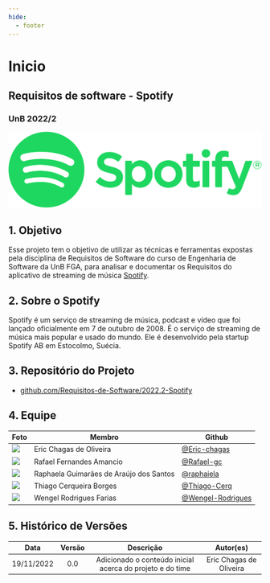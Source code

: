 ```yaml
---
hide:
  - footer
---
```


# Inicio

## Requisitos de software - Spotify
### UnB 2022/2

<img src="img/Spotify_logo_with_text.svg"/>

## 1. Objetivo
Esse projeto tem o objetivo de utilizar as técnicas e ferramentas expostas pela disciplina de Requisitos de Software do curso de Engenharia de Software da UnB FGA, para analisar e documentar os Requisitos do aplicativo de streaming de música [Spotify](https://spotify.com).

## 2. Sobre o Spotify
Spotify é um serviço de streaming de música, podcast e vídeo que foi lançado oficialmente em 7 de outubro de 2008. É o serviço de streaming de música mais popular e usado do mundo. Ele é desenvolvido pela startup Spotify AB em Estocolmo, Suécia.

## 3. Repositório do Projeto

- [github.com/Requisitos-de-Software/2022.2-Spotify](https://github.com/Requisitos-de-Software/2022.2-Spotify)

## 4. Equipe
| Foto                                                             | Membro                                  | Github                                                   |
| ---------------------------------------------------------------- | --------------------------------------- | -------------------------------------------------------- |
| <img src="https://github.com/Eric-chagas.png" width="200"/>      | Eric Chagas de Oliveira                 | [@Eric-chagas](https://github.com/Eric-chagas)           |
| <img src="https://github.com/Rafael-gc.png" width="200"/>        | Rafael Fernandes Amancio                | [@Rafael-gc](https://github.com/Rafael-gc)               |
| <img src="https://github.com/raphaiela.png" width="200"/>        | Raphaela Guimarães de Araújo dos Santos | [@raphaiela](https://github.com/raphaiela)               |
| <img src="https://github.com/Thiago-Cerq.png" width="200"/>      | Thiago Cerqueira Borges                 | [@Thiago-Cerq](https://github.com/Thiago-Cerq)           |
| <img src="https://github.com/Wengel-Rodrigues.png" width="200"/> | Wengel Rodrigues Farias                 | [@Wengel-Rodrigues](https://github.com/Wengel-Rodrigues) |

## 5. Histórico de Versões

|    Data    | Versão |                         Descrição                         |        Autor(es)        |
| :--------: | :----: | :-------------------------------------------------------: | :---------------------: |
| 19/11/2022 |  0.0   | Adicionado o conteúdo inicial acerca do projeto e do time | Eric Chagas de Oliveira |